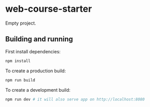 # web-course-starter

Empty project.

## Building and running

First install dependencies:

```sh
npm install
```

To create a production build:

```sh
npm run build
```

To create a development build:

```sh
npm run dev # it will also serve app on http://localhost:8080
```
